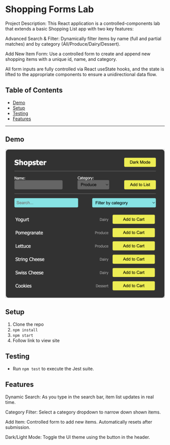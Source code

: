 # Shopping Forms Lab

Project Description:
This React application is a controlled-components lab that extends a basic Shopping List app with two key features:

Advanced Search & Filter: Dynamically filter items by name (full and partial matches) and by category (All/Produce/Dairy/Dessert).

Add New Item Form: Use a controlled form to create and append new shopping items with a unique id, name, and category.

All form inputs are fully controlled via React useState hooks, and the state is lifted to the appropriate components to ensure a unidirectional data flow.

## Table of Contents

- [Demo](#demo)  
- [Setup](#setup)  
- [Testing](#testing)
- [Features](#features)
---

## Demo
![Shopping Forms demo](./src/assets/demo.png)

## Setup
1. Clone the repo
2. `npm install`
3. `npm start` 
4. Follow link to view site

## Testing
- Run `npm test` to execute the Jest suite.

## Features

Dynamic Search: As you type in the search bar, item list updates in real time.

Category Filter: Select a category dropdown to narrow down shown items.

Add Item: Controlled form to add new items. Automatically resets after submission.

Dark/Light Mode: Toggle the UI theme using the button in the header.